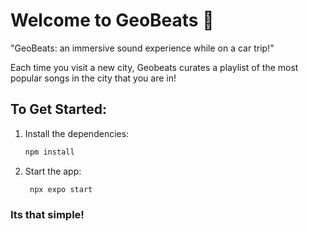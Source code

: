 # Welcome to GeoBeats 👋

"GeoBeats: an immersive sound experience while on a car trip!"

Each time you visit a new city, Geobeats curates a playlist of the most popular songs in the city that you are in!

## To Get Started:

1. Install the dependencies:

   ```bash
   npm install
   ```

2. Start the app:

   ```bash
    npx expo start
   ```

### Its that simple! 

